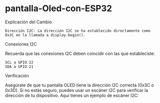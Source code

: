 # pantalla-Oled-con-ESP32
Explicación del Cambio

    Dirección I2C: La dirección I2C se ha establecido directamente como 0x3C en la llamada a display.begin().

Conexiones I2C

Recuerda que las conexiones I2C deben coincidir con las que estableciste:

    SCL a GPIO 22
    SDA a GPIO 21

Verificación

Asegúrate de que tu pantalla OLED tiene la dirección I2C correcta (0x3C o 0x3D). Si no estás seguro, puedes usar un escáner I2C para verificar la dirección de tu dispositivo. Aquí tienes un ejemplo de escáner I2C:
